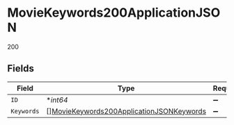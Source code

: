 # MovieKeywords200ApplicationJSON

200


## Fields

| Field                                                                                                           | Type                                                                                                            | Required                                                                                                        | Description                                                                                                     | Example                                                                                                         |
| --------------------------------------------------------------------------------------------------------------- | --------------------------------------------------------------------------------------------------------------- | --------------------------------------------------------------------------------------------------------------- | --------------------------------------------------------------------------------------------------------------- | --------------------------------------------------------------------------------------------------------------- |
| `ID`                                                                                                            | **int64*                                                                                                        | :heavy_minus_sign:                                                                                              | N/A                                                                                                             | 550                                                                                                             |
| `Keywords`                                                                                                      | [][MovieKeywords200ApplicationJSONKeywords](../../models/operations/moviekeywords200applicationjsonkeywords.md) | :heavy_minus_sign:                                                                                              | N/A                                                                                                             |                                                                                                                 |